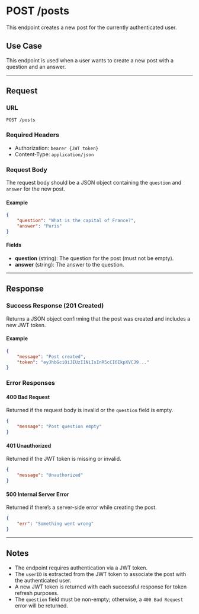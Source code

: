 # POST /posts

This endpoint creates a new post for the currently authenticated user.

## Use Case

This endpoint is used when a user wants to create a new post with a question and an answer.

---

## Request

### URL

`POST /posts`

### Required Headers

- Authorization: `bearer {JWT token}`
- Content-Type: `application/json`

### Request Body

The request body should be a JSON object containing the `question` and `answer` for the new post.

#### Example

```json
{
    "question": "What is the capital of France?",
    "answer": "Paris"
}
```

#### Fields

- **question** (string): The question for the post (must not be empty).
- **answer** (string): The answer to the question.

---

## Response

### Success Response (201 Created)

Returns a JSON object confirming that the post was created and includes a new JWT token.

#### Example

```json
{
    "message": "Post created",
    "token": "eyJhbGciOiJIUzI1NiIsInR5cCI6IkpXVCJ9..."
}
```

### Error Responses

#### 400 Bad Request

Returned if the request body is invalid or the `question` field is empty.

```json
{
    "message": "Post question empty"
}
```

#### 401 Unauthorized

Returned if the JWT token is missing or invalid.

```json
{
    "message": "Unauthorized"
}
```

#### 500 Internal Server Error

Returned if there’s a server-side error while creating the post.

```json
{
    "err": "Something went wrong"
}
```

---

## Notes

- The endpoint requires authentication via a JWT token.
- The `userID` is extracted from the JWT token to associate the post with the authenticated user.
- A new JWT token is returned with each successful response for token refresh purposes.
- The `question` field must be non-empty; otherwise, a `400 Bad Request` error will be returned.
